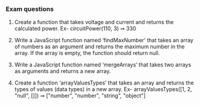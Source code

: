 ### Exam questions

1) Create a function that takes voltage and current and returns the calculated power.  Ex- circuitPower(110, 3) ➞ 330

2) Write a JavaScript function named ‘findMaxNumber’ that takes an array of numbers as an argument and returns the maximum number in the array. If the array is empty, the function should return null.

3) Write a JavaScript function named ‘mergeArrays’ that takes two arrays as arguments and returns a new array.

4) Create a function ‘arrayValuesTypes’ that takes an array and returns the types of values (data types) in a new array. Ex- arrayValuesTypes([1, 2, "null", []]) ➞ ["number", "number", "string", "object"]